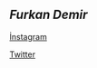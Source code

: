 ## **_Furkan Demir_**

[İnstagram](https://www.instagram.com/furkandmrr3/?hl=tr)

[Twitter](https://twitter.com/M_F_DE)
